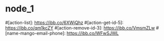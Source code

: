 # node_1

#[action-list]: https://ibb.co/6XWjQhz
#[action-get-id-5]: https://ibb.co/qm1kcZY
#[action-remove-id-3]: https://ibb.co/VmsmZLw
#[name-mango-email-phone]: https://ibb.co/WFwSJWL
